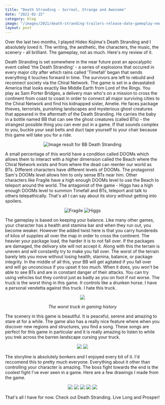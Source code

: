 ```yaml
---
title: "Death Stranding - Surreal, Strange and Awesome"
date: "2021-02-15"
category: blog
image: "/images/2021/death-stranding-trailers-release-date-gameplay-news.jpg"
layout: post
---
```


Over the last two months, I played Hideo Kojima's Death Stranding and I absolutely loved it. The writing, the aesthetic, the characters, the music, the scenery - all brilliant. The gameplay, not as much. Here's my review of it.

Death Stranding is set somewhere in the near future post an apocalyptic event called 'the Death Stranding' - a series of explosions that occured in every major city after which rains called 'Timefall' began that sends everything it touches forward in time. The survivors are left to rebuild and reconnect society via the Chiral Network. The game is set in a devastated America that looks exactly like Middle Earth from Lord of the Rings. You play as Sam Porter Bridges, a delivery man who's on a mission to cross the continent from coast to coast in order to connect all major surviving cities to the Chiral Network and find his kidnapped sister, Amelie. He faces package thieves, terrorists, punishing landscapes and mysterious ghost creatures that appeared in the aftermath of the Death Stranding. He carries the baby in a bottle named BB that can see the ghost creatures (called BTs) - the strangest possible thing you can ever put in a game. If that sounds complex to you, buckle your seat belts and duct tape yourself to your chair because this game will take you for a ride.

<p align="center">
<img src='/images/2021/j9vkt9atc3z31.jpg' alt='Image result for BB Death Stranding'>
</p>

A small percentage of this world have a condition called DOOMs which allows them to interact with a higher dimension called the Beach where the Chiral Network exists and from where the dead can reenter our world as BTs. Different characters have different levels of DOOMs. The protagonist Sam's DOOMs level allows him to only sense BTs near him. Other characters like Fragile have a high enough DOOMs level to use the Beach to teleport around the world. The antagonist of the game - Higgs has a high enough DOOMs level to summon Timefall and BTs, teleport and talk to others telepathically. That's all I can say about its story without getting into spoilers.

<p align="center">
<img src='/images/2021/3601611-ds-episode0200001.jpg' alt='Fragile'>
    
<img src='/images/2021/01-11-2019-death-stranding-higgs-boss.jpg' alt='Higgs'>
</p>

The gameplay is based on keeping your balance. Like many other games, your character has a health and stamina bar and when they run out, you become weaker. However the added twist here is that you carry hundereds of kilos of supplies all over the map in order to cross the continent. The heavier your package load, the harder it is to not fall over. If the packages are damaged, the delivary site will not accept it. Along with this the terrain is uneven and will constantly try to make you fall over. The worst of the terrain barely lets you move without losing health, stamina, balance, or package integrity. In the middle of all this, your BB will get agitated if you fall over and will go unconcious if you upset it too much. When it does, you won't be able to see BTs and are in constant danger of their attacks. You can try using vehicles but they control just as badly as you on foot if not worse. The truck is the worst thing in this game. It controls like a drunken horse. I have a personal vendetta against this truck. I hate this truck.

<p align="center">
<img src='/images/2021/9397a-deathstrandingtgsgameplay.png'>
</p>

<p align="center"><i>The worst truck in gaming history</i></p>

The scenery in this game is beautiful. It is peaceful, serene and amazing to stare at for a while. The game also has a really nice feature where when you discover new regions and structures, you find a song. These songs are perfect for this game in particular and it is really amazing to listen to while you trek across the barren landscape cursing your truck.

<p align="center">
<img src='/images/2021/death-strandinge284a2_20201022191116.jpg'>
<img src='/images/2021/death-strandinge284a2_20201024154327-1.jpg'>
</p>

The storyline is absolutely bonkers and I enjoyed every bit of it. I'd reccomend this to pretty much everyone. Everything about it other than controlling your character is amazing. The boss fight towards the end is the coolest fight I've ever seen in a game. Here are a few drawings I made from the game.

<p align="center">
<img src='/images/2021/document_2021-02-15_131648-1.jpg'>

<img src='/images/2021/document_2021-02-15_131520-2.jpg'>

<img src='/images/2021/document_2021-02-15_131258-1.jpg'>

<img src='/images/2021/photo_2021-02-15_131147-1.jpg'>

<img src='/images/2021/photo_2020-10-21_212527-1-2.jpg'>
</p>

That's all I have for now. Check out Death Stranding. Live Long and Prosper!
